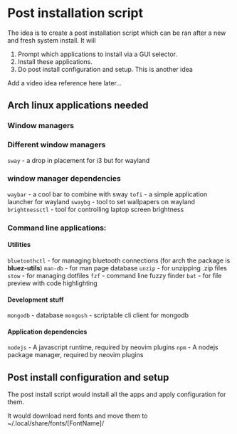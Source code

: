 # Post installation script
The idea is to create a post installation script which can be ran after a new and fresh system install.
It will
1. Prompt which applications to install via a GUI selector.
2. Install these applications.
3. Do post install configuration and setup.
This is another idea

Add a video idea reference here later...

## Arch linux applications needed

### Window managers

### Different window managers 
`sway` - a drop in placement for i3 but for wayland

### window manager dependencies
`waybar` - a cool bar to combine with sway
`tofi` - a simple application launcher for wayland
`swaybg` - tool to set wallpapers on wayland
`brightnessctl` - tool for controlling laptop screen brightness

### Command line applications:

#### Utilities
`bluetoothctl` - for managing bluetooth connections (for arch the package is **bluez-utils**)
`man-db` - for man page database
`unzip` - for unzipping .zip files
`stow` - for managing dotfiles
`fzf` - command line fuzzy finder
`bat` - for file preview with code highlighting

#### Development stuff
`mongodb` - database
`mongosh` - scriptable cli client for mongodb

#### Application dependencies
`nodejs` - A javascript runtime, required by neovim plugins
`npm` - A nodejs package manager, required by neovim plugins

## Post install configuration and setup
The post install script would install all the apps 
and apply configuration for them. 

It would download nerd fonts and move them to ~/.local/share/fonts/[FontName]/
